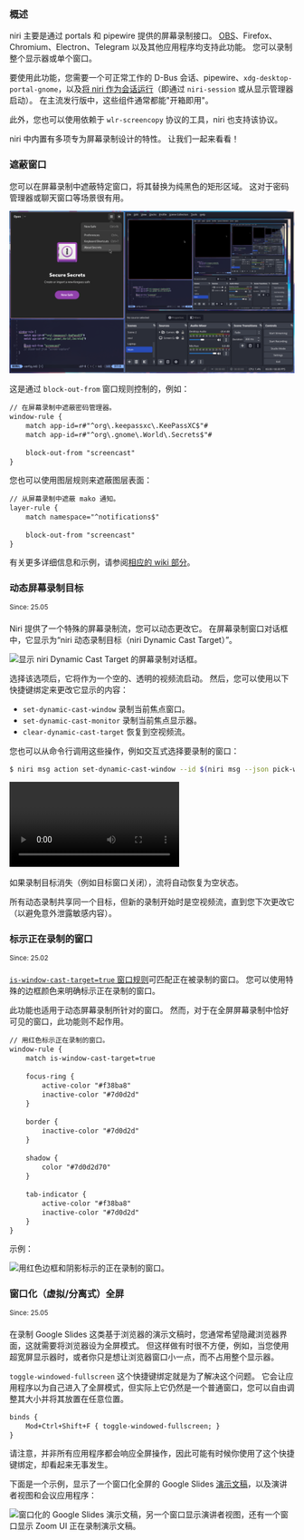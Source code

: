 ### 概述

niri 主要是通过 portals 和 pipewire 提供的屏幕录制接口。
[OBS]、Firefox、Chromium、Electron、Telegram 以及其他应用程序均支持此功能。
您可以录制整个显示器或单个窗口。

要使用此功能，您需要一个可正常工作的 D-Bus 会话、pipewire、`xdg-desktop-portal-gnome`，以及[将 niri 作为会话运行](./Getting-Started.md)（即通过 `niri-session` 或从显示管理器启动）。
在主流发行版中，这些组件通常都能"开箱即用"。

此外，您也可以使用依赖于 `wlr-screencopy` 协议的工具，niri 也支持该协议。

niri 中内置有多项专为屏幕录制设计的特性。
让我们一起来看看！

### 遮蔽窗口

您可以在屏幕录制中遮蔽特定窗口，将其替换为纯黑色的矩形区域。
这对于密码管理器或聊天窗口等场景很有用。

![截图显示一个窗口在正常情况下可见，但在 OBS 中被遮蔽。](./img/block-out-from-screencast.png)

这是通过 `block-out-from` 窗口规则控制的，例如：

```kdl
// 在屏幕录制中遮蔽密码管理器。
window-rule {
    match app-id=r#"^org\.keepassxc\.KeePassXC$"#
    match app-id=r#"^org\.gnome\.World\.Secrets$"#

    block-out-from "screencast"
}
```

您也可以使用图层规则来遮蔽图层表面：

```kdl
// 从屏幕录制中遮蔽 mako 通知。
layer-rule {
    match namespace="^notifications$"

    block-out-from "screencast"
}
```
有关更多详细信息和示例，请参阅[相应的 wiki 部分](./Configuration:-Window-Rules.md#block-out-from)。

### 动态屏幕录制目标

<sup>Since: 25.05</sup>

Niri 提供了一个特殊的屏幕录制流，您可以动态更改它。
在屏幕录制窗口对话框中，它显示为“niri 动态录制目标（niri Dynamic Cast Target）”。

![显示 niri Dynamic Cast Target 的屏幕录制对话框。](https://github.com/user-attachments/assets/e236ce74-98ec-4f3a-a99b-29ac1ff324dd)

选择该选项后，它将作为一个空的、透明的视频流启动。
然后，您可以使用以下快捷键绑定来更改它显示的内容：

- `set-dynamic-cast-window` 录制当前焦点窗口。
- `set-dynamic-cast-monitor` 录制当前焦点显示器。
- `clear-dynamic-cast-target` 恢复到空视频流。

您也可以从命令行调用这些操作，例如交互式选择要录制的窗口：

```sh
$ niri msg action set-dynamic-cast-window --id $(niri msg --json pick-window | jq .id)
```

<video controls src="https://github.com/user-attachments/assets/c617a9d6-7d5e-4f1f-b8cc-9301182d9634">

https://github.com/user-attachments/assets/c617a9d6-7d5e-4f1f-b8cc-9301182d9634

</video>

如果录制目标消失（例如目标窗口关闭），流将自动恢复为空状态。

所有动态录制共享同一个目标，但新的录制开始时是空视频流，直到您下次更改它（以避免意外泄露敏感内容）。

### 标示正在录制的窗口

<sup>Since: 25.02</sup>

[`is-window-cast-target=true` 窗口规则](./Configuration:-Window-Rules.md#is-window-cast-target)可匹配正在被录制的窗口。
您可以使用特殊的边框颜色来明确标示正在录制的窗口。

此功能也适用于动态屏幕录制所针对的窗口。
然而，对于在全屏屏幕录制中恰好可见的窗口，此功能则不起作用。

```kdl
// 用红色标示正在录制的窗口。
window-rule {
    match is-window-cast-target=true

    focus-ring {
        active-color "#f38ba8"
        inactive-color "#7d0d2d"
    }

    border {
        inactive-color "#7d0d2d"
    }

    shadow {
        color "#7d0d2d70"
    }

    tab-indicator {
        active-color "#f38ba8"
        inactive-color "#7d0d2d"
    }
}
```

示例：

![用红色边框和阴影标示的正在录制的窗口。](https://github.com/user-attachments/assets/375b381e-3a87-4e94-8676-44404971d893)

### 窗口化（虚拟/分离式）全屏

<sup>Since: 25.05</sup>

在录制 Google Slides 这类基于浏览器的演示文稿时，您通常希望隐藏浏览器界面，这就需要将浏览器设为全屏模式。
但这样做有时很不方便，例如，当您使用超宽屏显示器时，或者你只是想让浏览器窗口小一点，而不占用整个显示器。

`toggle-windowed-fullscreen` 这个快捷键绑定就是为了解决这个问题。
它会让应用程序以为自己进入了全屏模式，但实际上它仍然是一个普通窗口，您可以自由调整其大小并将其放置在任意位置。

```kdl
binds {
    Mod+Ctrl+Shift+F { toggle-windowed-fullscreen; }
}
```

请注意，并非所有应用程序都会响应全屏操作，因此可能有时候你使用了这个快捷键绑定，却看起来无事发生。

下面是一个示例，显示了一个窗口化全屏的 Google Slides [演示文稿](https://youtu.be/Kmz8ODolnDg)，以及演讲者视图和会议应用程序：

![窗口化的 Google Slides 演示文稿，另一个窗口显示演讲者视图，还有一个窗口显示 Zoom UI 正在录制演示文稿。](https://github.com/user-attachments/assets/b2b49eea-f5a0-4c0a-b537-51fd1949a59d)

[OBS]: https://obsproject.com/
